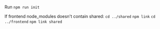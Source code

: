 Run `npm run init`

If frontend node_modules doesn't contain shared:
`cd ../shared`
`npm link`
`cd ../frontend`
`npm link shared`

